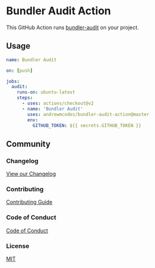 <!-- Variables -->
[changelog]: /CHANGELOG.md
[coc]: /CODE_OF_CONDUCT.md
[contributing]: /CONTRIBUTING.md
[license]: /LICENSE.md

# Bundler Audit Action

This GitHub Action runs [bundler-audit](https://github.com/rubysec/bundler-audit) on your project.

## Usage

```yml
name: Bundler Audit

on: [push]

jobs:
  audit:
    runs-on: ubuntu-latest
    steps:
      - uses: actions/checkout@v2
      - name: 'Bundler Audit'
        uses: andrewmcodes/bundler-audit-action@master
        env:
          GITHUB_TOKEN: ${{ secrets.GITHUB_TOKEN }}
```

## Community

### Changelog

[View our Changelog][changelog]

### Contributing

[Contributing Guide][contributing]

### Code of Conduct

[Code of Conduct][coc]

### License

[MIT][license]
